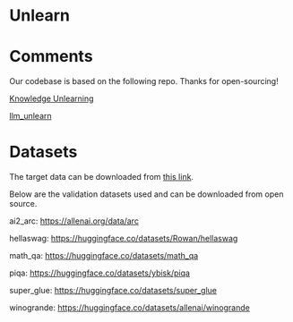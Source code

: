 # Unlearn



# Comments

Our codebase is based on the following repo. Thanks for open-sourcing!

[Knowledge Unlearning](https://github.com/joeljang/knowledge-unlearning)

[llm_unlearn](https://github.com/kevinyaobytedance/llm_unlearn)

# Datasets

The target data can be downloaded from [this link](https://github.com/ethz-spylab/lm-extraction-benchmark-data/tree/main/datasets).

Below are the validation datasets used and can be downloaded from open source.

ai2_arc: https://allenai.org/data/arc

hellaswag: https://huggingface.co/datasets/Rowan/hellaswag

math_qa: https://huggingface.co/datasets/math_qa

piqa: https://huggingface.co/datasets/ybisk/piqa

super_glue: https://huggingface.co/datasets/super_glue

winogrande: https://huggingface.co/datasets/allenai/winogrande

